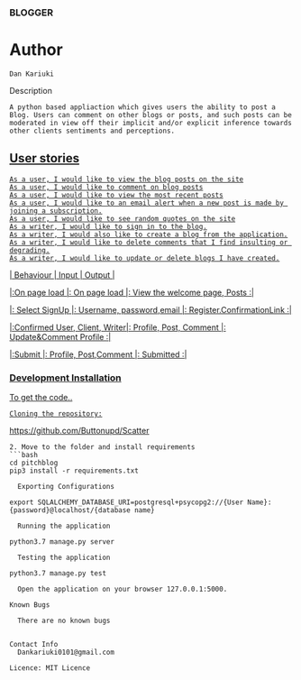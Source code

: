 <h3>BLOGGER</h3>

<h1>Author</h1>

    Dan Kariuki

Description

    A python based appliaction which gives users the ability to post a Blog. Users can comment on other blogs or posts, and such posts can be moderated in view off their implicit and/or explicit inference towards other clients sentiments and perceptions.

<a href='https://forties.herokuapp.com/' live link>

<h2>User stories</h2>

    
    
    As a user, I would like to view the blog posts on the site
    As a user, I would like to comment on blog posts
    As a user, I would like to view the most recent posts
    As a user, I would like to an email alert when a new post is made by joining a subscription.
    As a user, I would like to see random quotes on the site
    As a writer, I would like to sign in to the blog.
    As a writer, I would also like to create a blog from the application.
    As a writer, I would like to delete comments that I find insulting or degrading.
    As a writer, I would like to update or delete blogs I have created.

    


|       Behaviour               |                   Input          |                 Output          |

|:On page load                  |: On page load                    |:  View the welcome page, Posts :|  

|: Select SignUp                |: Username, password,email        |:  Register.ConfirmationLink    :|

|:Confirmed User, Client, Writer|: Profile, Post, Comment          |:  Update&Comment Profile       :|

|:Submit                        |: Profile, Post,Comment           |:  Submitted                    :|


<h3>Development Installation</h3>
    To get the code..

    Cloning the repository:

https://github.com/Buttonupd/Scatter
  ```
2. Move to the folder and install requirements
```bash
cd pitchblog
pip3 install -r requirements.txt

    Exporting Configurations

export SQLALCHEMY_DATABASE_URI=postgresql+psycopg2://{User Name}:{password}@localhost/{database name}

    Running the application

python3.7 manage.py server

    Testing the application

python3.7 manage.py test

    Open the application on your browser 127.0.0.1:5000.

Known Bugs
     
    There are no known bugs


Contact Info
    Dankariuki0101@gmail.com

Licence: MIT Licence





